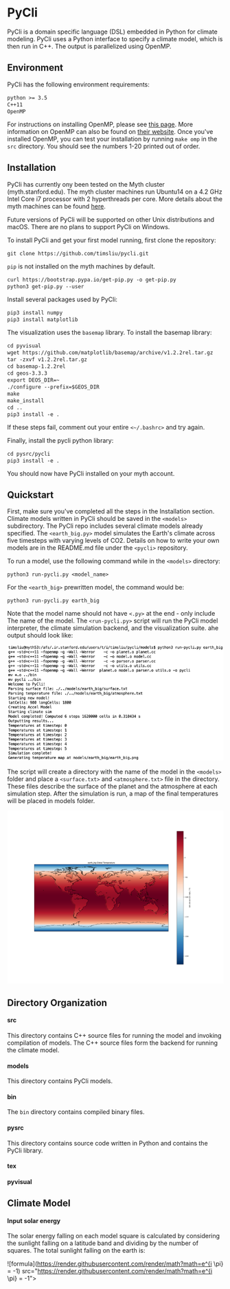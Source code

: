 # PyCli

PyCli is a domain specific language (DSL) embedded in Python for climate
modeling. PyCli uses a Python interface to specify a climate model, which
is then run in C++. The output is parallelized using OpenMP.

## Environment

PyCli has the following environment requirements:

```
python >= 3.5
C++11
OpenMP
```

For instructions on installing OpenMP, please see [this page](https://www.geeksforgeeks.org/openmp-introduction-with-installation-guide/). More information on
OpenMP can also be found on [their website](https://www.openmp.org/). Once you've
installed OpenMP, you can test your installation by running `make omp` in the
`src` directory. You should see the numbers 1-20 printed out of order.

## Installation

PyCli has currently ony been tested on the Myth cluster (myth.stanford.edu).
The myth cluster machines run Ubuntu14 on a 4.2 GHz Intel Core i7 processor
with 2 hyperthreads per core. More details about the myth machines can be
found [here](https://ark.intel.com/products/97129/Intel-Core-i7-7700K-Processor-8M-Cache-up-to-4-50-GHz://ark.intel.com/products/97129/Intel-Core-i7-7700K-Processor-8M-Cache-up-to-4-50-GHz-).

Future versions of PyCli will be supported on other Unix distributions and 
macOS. There are no plans to support PyCli on Windows.

To install PyCli and get your first model running, first clone the repository:

```
git clone https://github.com/timsliu/pycli.git
```

``pip`` is not installed on the myth machines by default.

```
curl https://bootstrap.pypa.io/get-pip.py -o get-pip.py
python3 get-pip.py --user
```

Install several packages used by PyCli:

```
pip3 install numpy
pip3 install matplotlib
```

The visualization uses the ``basemap`` library. To install the basemap
library:

```
cd pyvisual
wget https://github.com/matplotlib/basemap/archive/v1.2.2rel.tar.gz
tar -zxvf v1.2.2rel.tar.gz
cd basemap-1.2.2rel
cd geos-3.3.3
export DEOS_DIR=~
./configure --prefix=$GEOS_DIR
make
make_install
cd ..
pip3 install -e .
```

If these steps fail, comment out your entire `<~/.bashrc>` and try again. 


Finally, install the pycli python library:

```
cd pysrc/pycli
pip3 install -e .
```

You should now have PyCli installed on your myth account.

## Quickstart

First, make sure you've completed all the steps in the Installation section.
Climate models written in PyCli should be saved in the `<models>` subdirectory.
The PyCli repo includes several climate models already specified. The 
`<earth_big.py>` model simulates the Earth's climate across five timesteps
with varying levels of CO2. Details on how to write your own models are in the
README.md file under the `<pycli>` repository.

To run a model, use the following command while in the `<models>` directory:

```
python3 run-pycli.py <model_name>
```

For the `<earth_big>` prewritten model, the command would be:

```
python3 run-pycli.py earth_big
```

Note that the model name should not have `<.py>` at the end - only include
The name of the model. The `<run-pycli.py>` script will run the PyCli
model interpreter, the climate simulation backend, and the visualization
suite. ahe output should look like:


![Alt text](images/run-pycli_out.png?raw=true "Output from running run-pycli.py")


The script will create a directory with the name of the model in
the `<models>` folder and place a `<surface.txt>` and `<atmosphere.txt>`
file in the directory. These files describe the surface of the planet and
the atmosphere at each simulation step. After the simulation is run, a map
of the final temperatures will be placed in models folder.

![Alt text](images/earth_big.png?raw=true "Earth Big temperature map")

## Directory Organization

#### src
This directory contains C++ source files for running the model and invoking compilation of models. 
The C++ source files form the backend for running the climate model.

#### models
This directory contains PyCli models.

#### bin
The `bin` directory contains compiled binary files.

#### pysrc
This directory contains source code written in Python and contains the PyCli library.

#### tex

#### pyvisual

## Climate Model

#### Input solar energy
The solar energy falling on each model square is calculated by considering the sunlight falling
on a latitude band and dividing by the number of squares. The total sunlight falling on the earth
is:

![formula](https://render.githubusercontent.com/render/math?math=e^{i \pi} = -1)
src="https://render.githubusercontent.com/render/math?math=e^{i \pi} = -1">
